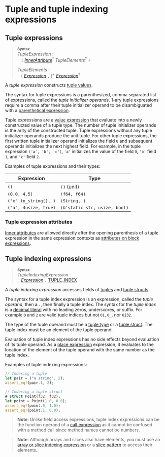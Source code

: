 # Tuple and tuple indexing expressions

## Tuple expressions

> **<sup>Syntax</sup>**\
> _TupleExpression_ :\
> &nbsp;&nbsp; `(` [_InnerAttribute_]<sup>\*</sup> _TupleElements_<sup>?</sup> `)`
>
> _TupleElements_ :\
> &nbsp;&nbsp; ( [_Expression_] `,` )<sup>+</sup> [_Expression_]<sup>?</sup>

A *tuple expression* constructs [tuple values][tuple type].

The syntax for tuple expressions is a parenthesized, comma separated list of expressions, called the *tuple initializer operands*.
1-ary tuple expressions require a comma after their tuple initializer operand to be disambiguated with a [parenthetical expression].

Tuple expressions are a [value expression] that evaluate into a newly constructed value of a tuple type.
The number of tuple initializer operands is the arity of the constructed tuple.
Tuple expressions without any tuple initializer operands produce the unit tuple.
For other tuple expressions, the first written tuple initializer operand initializes the field `0` and subsequent operands initializes the next highest field.
For example, in the tuple expression `('a', 'b', 'c')`, `'a'` initializes the value of the field `0`, `'b'` field `1`, and `'c'` field `2`.

Examples of tuple expressions and their types:

| Expression           | Type         |
| -------------------- | ------------ |
| `()`                 | `()` (unit)  |
| `(0.0, 4.5)`         | `(f64, f64)` |
| `("x".to_string(), )` | `(String, )`  |
| `("a", 4usize, true)`| `(&'static str, usize, bool)` |

### Tuple expression attributes

[Inner attributes] are allowed directly after the opening parenthesis of a tuple expression in the same expression contexts as [attributes on block expressions].

## Tuple indexing expressions

> **<sup>Syntax</sup>**\
> _TupleIndexingExpression_ :\
> &nbsp;&nbsp; [_Expression_] `.` [TUPLE_INDEX]

A *tuple indexing expression* accesses fields of [tuples][tuple type] and [tuple structs][tuple struct].

The syntax for a tuple index expression is an expression, called the *tuple operand*, then a `.`, then finally a tuple index.
The syntax for the *tuple index* is a [decimal literal] with no leading zeros, underscores, or suffix.
For example `0` and `2` are valid tuple indices but not `01`, `0_`, nor `0i32`.

The type of the tuple operand must be a [tuple type] or a [tuple struct].
The tuple index must be an element of the tuple operand.

Evaluation of tuple index expressions has no side effects beyond evaluation of its tuple operand.
As a [place expression] expression, it evaluates to the location of the element of the tuple operand with the same number as the tuple index.

Examples of tuple indexing expressions:

```rust
// Indexing a tuple
let pair = ("a string", 2);
assert_eq!(pair.1, 2);

// Indexing a tuple struct
# struct Point(f32, f32);
let point = Point(1.0, 0.0);
assert_eq!(point.0, 1.0);
assert_eq!(point.1, 0.0);
```

> **Note**: Unlike field access expressions, tuple index expressions can be the function operand of a [call expression] as it cannot be confused with a method call since method names cannot be numbers.

> **Note**: Although arrays and slices also have elements, you must use an [array or slice indexing expression] or a [slice pattern] to access their elements.

[_Expression_]: ../expressions.md
[_InnerAttribute_]: ../attributes.md
[array or slice indexing expression]: array-expr.md#array-and-slice-indexing-expressions
[attributes on block expressions]: block-expr.md#attributes-on-block-expressions
[call expression]: ./call-expr.md
[decimal literal]: ../tokens.md#integer-literals
[field access expressions]: ./field-expr.html#field-access-expressions
[inner attributes]: ../attributes.md
[operands]: ../expressions.md
[parenthetical expression]: grouped-expr.md
[place expression]: ../expressions.md#place-expressions-and-value-expressions
[slice pattern]: ../patterns.md#slice-patterns
[tuple type]: ../types/tuple.md
[tuple struct]: ../types/struct.md
[TUPLE_INDEX]: ../tokens.md#tuple-index
[value expression]: ../expressions.md#place-expressions-and-value-expressions
